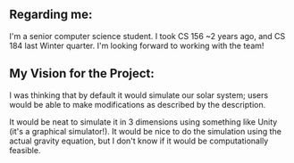 ## Regarding me:
I'm a senior computer science student. I took CS 156 ~2 years ago, and CS 184 last Winter quarter. I'm looking forward to working with the team!

## My Vision for the Project:

I was thinking that by default it would simulate our solar system;
users would be able to make modifications as described by the description.

It would be neat to simulate it in 3 dimensions using something like Unity (it's a graphical simulator!). It would be nice to do the simulation using the actual gravity equation, but I don't know if it would be computationally feasible. 

